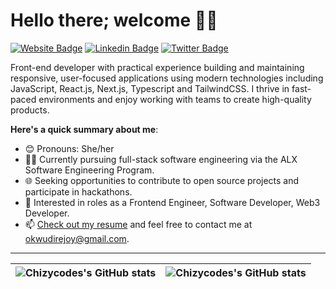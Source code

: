 # Hello there; welcome 👋🏾

[![Website Badge](https://img.shields.io/badge/-joyokwudire-000000?style=for-the-badge&logo=Google-Chrome&logoColor=white&link=https://joy-okwudire.netlify.app/)](https://joy-okwudire.netlify.app/) [![Linkedin Badge](https://img.shields.io/badge/-joyokwudire-blue?style=for-the-badge&logo=Linkedin&logoColor=white&link=https://www.linkedin.com/in/joyokwudire)](https://www.linkedin.com/in/joyokwudire) [![Twitter Badge](https://img.shields.io/badge/-@chizycodes-1ca0f1?style=for-the-badge&logo=twitter&logoColor=white&link=https://twitter.com/chizycodes)](https://twitter.com/chizycodes)

Front-end developer with practical experience building and maintaining responsive, user-focused applications using modern technologies including JavaScript, React.js, Next.js, Typescript and TailwindCSS. I thrive in fast-paced environments and enjoy working with teams to create high-quality products.

**Here's a quick summary about me**:

- 😊 Pronouns: She/her
- 👩‍💻 Currently pursuing full-stack software engineering via the ALX Software Engineering Program.
- 🌐 Seeking opportunities to contribute to open source projects and participate in hackathons.
- 💼 Interested in roles as a Frontend Engineer, Software Developer, Web3 Developer.
- 📫 [Check out my resume](https://drive.google.com/file/d/1-CkkUjreDA7qwx-C7dKz-IS0545km4K5/view?usp=share_link) and feel free to contact me at okwudirejoy@gmail.com.

---

| <img align="center" src="https://github-readme-stats.vercel.app/api?username=Chizycodes&show_icons=true&include_all_commits=true&hide_border=false&count_private=true&theme=chartreuse-dark" alt="Chizycodes's GitHub stats" /> | <img align="center" src="https://github-readme-stats.vercel.app/api/top-langs/?username=Chizycodes&langs_count=8&layout=compact&hide_border=false&count_private=true&theme=chartreuse-dark" alt="Chizycodes's GitHub stats" /> |
| ------------- | ------------- |

